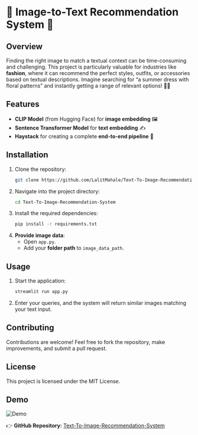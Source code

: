 # 🚀 Image-to-Text Recommendation System 🚀  

## **Overview**  
Finding the right image to match a textual context can be time-consuming and challenging. This project is particularly valuable for industries like **fashion**, where it can recommend the perfect styles, outfits, or accessories based on textual descriptions. Imagine searching for “a summer dress with floral patterns” and instantly getting a range of relevant options! 🌸👗  

## **Features**  
- **CLIP Model** (from Hugging Face) for **image embedding** 🖼️  
- **Sentence Transformer Model** for **text embedding** ✍️  
- **Haystack** for creating a complete **end-to-end pipeline** 🔄  

## **Installation**  
1. Clone the repository:  
   ```bash  
   git clone https://github.com/LalitMahale/Text-To-Image-Recommendation-System.git  
   ```  
2. Navigate into the project directory:  
   ```bash  
   cd Text-To-Image-Recommendation-System  
   ```  
3. Install the required dependencies:  
   ```bash  
   pip install -r requirements.txt  
   ```  
4. **Provide image data**:  
   - Open `app.py`.  
   - Add your **folder path** to `image_data_path`.  

## **Usage**  
1. Start the application:  
   ```bash  
   streamlit run app.py  
   ```  
2. Enter your queries, and the system will return similar images matching your text input.  

## **Contributing**  
Contributions are welcome! Feel free to fork the repository, make improvements, and submit a pull request.  

## **License**  
This project is licensed under the MIT License.  

## **Demo**  
![Demo](https://github.com/LalitMahale/Text-To-Image-Recommendation-System/blob/main/readmedata/text-to-img.gif)  

👉 **GitHub Repository:** [Text-To-Image-Recommendation-System](https://github.com/LalitMahale/Text-To-Image-Recommendation-System.git)  
